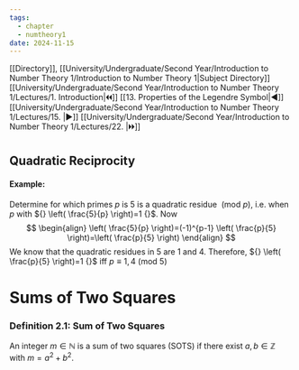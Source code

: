 ```yaml
---
tags:
  - chapter
  - numtheory1
date: 2024-11-15
---
```

[[Directory]], [[University/Undergraduate/Second Year/Introduction to Number Theory 1/Introduction to Number Theory 1|Subject Directory]]
[[University/Undergraduate/Second Year/Introduction to Number Theory 1/Lectures/1. Introduction|🞀🞀]] [[13. Properties of the Legendre Symbol|◀]] [[University/Undergraduate/Second Year/Introduction to Number Theory 1/Lectures/15. |▶]] [[University/Undergraduate/Second Year/Introduction to Number Theory 1/Lectures/22. |🞂🞂]]
# 
## Quadratic Reciprocity
#### Example:
Determine for which primes $p$ is $5$ is a quadratic residue ${} \:(\mathrm{mod}\  p)  {}$, i.e. when ${} p$ with ${} \left( \frac{5}{p} \right)=1 {}$.
Now
$$
\begin{align}
\left( \frac{5}{p} \right)=(-1)^{p-1} \left( \frac{p}{5} \right)=\left( \frac{p}{5} \right)
\end{align}
$$
We know that the quadratic residues in ${} 5 {}$ are ${} 1 {}$ and ${} 4 {}$. Therefore, ${} \left( \frac{p}{5} \right)=1 {}$ iff ${} p\equiv 1,\, 4 \:(\mathrm{mod}\  5)  {}$
# Sums of Two Squares
### Definition 2.1: Sum of Two Squares
An integer ${} m \in \mathbb{N} {}$ is a sum of two squares (SOTS) if there exist ${} a,\, b \in \mathbb{Z} {}$ with ${} m=a^{2}+b^{2} {}$. 